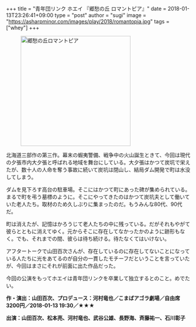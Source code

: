 +++
title = "青年団リンク ホエイ 『郷愁の丘 ロマントピア』"
date = 2018-01-13T23:26:41+09:00
type = "post"
author = "sugi"
image = "https://asharpminor.com/images/play/2018/romantopia.jpg"
tags = ["whey"]
+++
<figure class="alignleft"><img src="/images/play/2018/romantopia.jpg" alt="郷愁の丘ロマントピア" style="width: 300px !important;"></figure>

北海道三部作の第三作。幕末の蝦夷警備、戦争中の火山誕生ときて、今回は現代の夕張市内大夕張と呼ばれる地域を舞台にしている。大夕張はかつて炭坑で栄えたが、数十人の人命を奪う事故に続いて炭坑は閉山し、結局ダム開発で町は水没してしまう。

ダムを見下ろす高台の駐車場。そこにはかつて町にあった碑が集められている。まるで町を弔う墓標のように。そこにやってきたのはかつて炭坑夫として働いていた老人たち。取材のため久しぶりに集まったのだ。もうみんな80代、90代だ。

町は消えたが、記憶はかろうじて老人たちの中に残っている。だがそれもやがて彼らとともに消えてゆく。元からそこに存在してなかったかのように跡形もなく。でも、それまでの間、彼らは待ち続ける。待たなくてはいけない。

アフタートークで山田百次さんが、存在しているのに存在してないことになっている人たちに光をあてるのが自分の一貫したモチーフだということを言っていたが、今回はまさにそれが前面に出た作品だった。

今回の公演をもってホエイは青年団リンクを卒業して独立するとのこと。めでたい。

**作・演出：山田百次、プロデュース：河村竜也／こまばアゴラ劇場／自由席3200円／2018-01-13 19:30／★★★**

**出演：山田百次、松本亮、河村竜也、武谷公雄、長野海、斉藤祐一、石川彰子**
